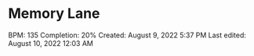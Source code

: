 # Memory Lane

BPM: 135
Completion: 20%
Created: August 9, 2022 5:37 PM
Last edited: August 10, 2022 12:03 AM